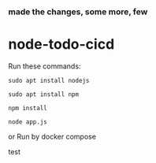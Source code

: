 ### made the changes, some more, few
# node-todo-cicd

Run these commands:


`sudo apt install nodejs`


`sudo apt install npm`


`npm install`

`node app.js`

or Run by docker compose

test


